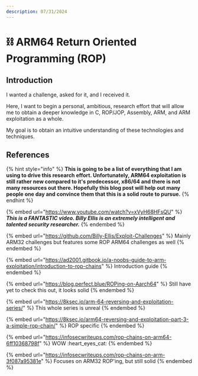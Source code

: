 ```yaml
---
description: 07/31/2024
---
```


# ⛓️ ARM64 Return Oriented Programming (ROP)

## Introduction

I wanted a challenge, asked for it, and I received it.&#x20;

Here, I want to begin a personal, ambitious, research effort that will allow me to obtain a deeper knowledge in C, ROP/JOP, Assembly, ARM, and ARM exploitation as a whole.

My goal is to obtain an intuitive understanding of these technologies and techniques.&#x20;

## References

{% hint style="info" %}
**This is going to be a list of everything that I am using to drive this research effort. Unfortunately, ARM64 exploitation is still rather new compared to it's predecessor, x86/64 and there is not many resources out there. Hopefully this blog post will help out many people one day and convince them that this is a solid route to pursue.**
{% endhint %}

{% embed url="https://www.youtube.com/watch?v=xVyH68HFsQU" %}
_**This is a FANTASTIC video. Billy Ellis is an extremely intelligent and talented security researcher.**_
{% endembed %}

{% embed url="https://github.com/Billy-Ellis/Exploit-Challenges" %}
Mainly ARM32 challenges but features some ROP ARM64 challenges as well
{% endembed %}

{% embed url="https://ad2001.gitbook.io/a-noobs-guide-to-arm-exploitation/introduction-to-rop-chains" %}
Introduction guide
{% endembed %}

{% embed url="https://blog.perfect.blue/ROPing-on-Aarch64" %}
Still have yet to check this out, it looks solid
{% endembed %}

{% embed url="https://8ksec.io/arm-64-reversing-and-exploitation-series/" %}
This whole series is unreal
{% endembed %}

{% embed url="https://8ksec.io/arm64-reversing-and-exploitation-part-3-a-simple-rop-chain/" %}
ROP specific
{% endembed %}

{% embed url="https://infosecwriteups.com/rop-chains-on-arm64-6ff10368798f" %}
WOW :heart\_eyes\_cat:
{% endembed %}

{% embed url="https://infosecwriteups.com/rop-chains-on-arm-3f087a95381e" %}
Focuses on ARM32 ROP'ing, but still solid
{% endembed %}
